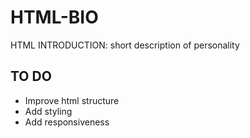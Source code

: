 # HTML-BIO
HTML INTRODUCTION: short description of personality

## TO DO

* Improve html structure
* Add styling
* Add responsiveness